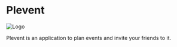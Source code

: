 # Plevent

![Logo](https://pp.jeremybourel.fr/_nuxt/img/c999c11.svg)

Plevent is an application to plan events and invite your friends to it.
